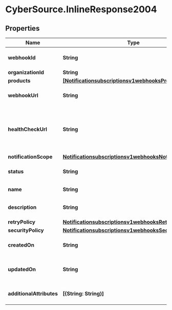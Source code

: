 # CyberSource.InlineResponse2004

## Properties
Name | Type | Description | Notes
------------ | ------------- | ------------- | -------------
**webhookId** | **String** | Webhook Id. This is generated by the server. | [optional] 
**organizationId** | **String** | Organization ID. | [optional] 
**products** | [**[Notificationsubscriptionsv1webhooksProducts]**](Notificationsubscriptionsv1webhooksProducts.md) |  | [optional] 
**webhookUrl** | **String** | The client&#39;s endpoint (URL) to receive webhooks. | [optional] 
**healthCheckUrl** | **String** | The client&#39;s health check endpoint (URL). This should be as close as possible to the actual webhookUrl. | [optional] 
**notificationScope** | [**Notificationsubscriptionsv1webhooksNotificationScope**](Notificationsubscriptionsv1webhooksNotificationScope.md) |  | [optional] 
**status** | **String** | Webhook status. | [optional] [default to &#39;INACTIVE&#39;]
**name** | **String** | Client friendly webhook name. | [optional] 
**description** | **String** | Client friendly webhook description. | [optional] 
**retryPolicy** | [**Notificationsubscriptionsv1webhooksRetryPolicy**](Notificationsubscriptionsv1webhooksRetryPolicy.md) |  | [optional] 
**securityPolicy** | [**Notificationsubscriptionsv1webhooksSecurityPolicy**](Notificationsubscriptionsv1webhooksSecurityPolicy.md) |  | [optional] 
**createdOn** | **String** | Date on which webhook was created/registered. | [optional] 
**updatedOn** | **String** | Date on which webhook was most recently updated. | [optional] 
**additionalAttributes** | **[{String: String}]** | Additional, free form configuration data. | [optional] 


